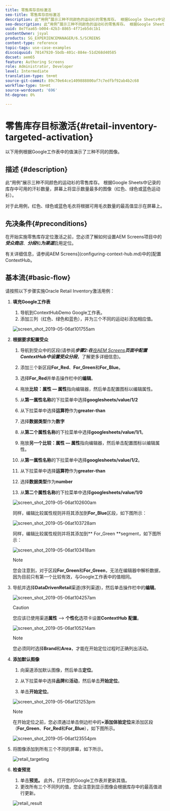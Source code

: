 ```yaml
---
title: 零售库存目标激活
seo-title: 零售库存目标激活
description: 此“用例”展示三种不同颜色的运动衫的零售库存。 根据Google Sheets中记录的库存中可用的汗衫数量，屏幕上将显示数量最多的图像（红色、绿色或蓝色运动衫）。
seo-description: 此“用例”展示三种不同颜色的运动衫的零售库存。 根据Google Sheets中记录的库存中可用的汗衫数量，屏幕上将显示数量最多的图像（红色、绿色或蓝色运动衫）。
uuid: 8e7faa65-b004-42b3-8865-4f71eb5dc1b1
contentOwner: jsyal
products: SG_EXPERIENCEMANAGER/6.5/SCREENS
content-type: reference
topic-tags: use-case-examples
discoiquuid: 70147920-5bdb-401c-884e-51d268d40585
docset: aem65
feature: Authoring Screens
role: Administrator, Developer
level: Intermediate
translation-type: tm+mt
source-git-commit: 89c70e64ce1409888800af7c7edfbf92ab4b2c68
workflow-type: tm+mt
source-wordcount: '696'
ht-degree: 0%

---
```



# 零售库存目标激活{#retail-inventory-targeted-activation}

以下用例根据Google工作表中的值演示了三种不同的图像。

## 描述 {#description}

此“用例”展示三种不同颜色的运动衫的零售库存。 根据Google Sheets中记录的库存中可用的汗衫数量，屏幕上将显示数量最多的图像（红色、绿色或蓝色运动衫）。

对于此用例，红色、绿色或蓝色毛衣将根据可用毛衣数量的最高值显示在屏幕上。

## 先决条件{#preconditions}

在开始实施零售库存定位激活之前，您必须了解如何设置AEM Screens项目中的&#x200B;***受众商店***、***分段***&#x200B;和&#x200B;***为渠道***&#x200B;启用定位。

有关详细信息，请参阅AEM Screens](configuring-context-hub.md)中的[配置ContextHub。

## 基本流{#basic-flow}

请按照以下步骤实施Oracle Retail Inventory激活用例：

1. **填充Google工作表**

   1. 导航到ContextHubDemo Google工作表。
   1. 添加三列（红色、绿色和蓝色），并为三个不同的运动衫添加相应值。

   ![screen_shot_2019-05-06at101755am](assets/screen_shot_2019-05-06at101755am.png)

1. **根据要求配置受众**

   1. 导航到受众中的区段(请参阅&#x200B;***步骤2:在&#x200B;**[在AEM Screens](configuring-context-hub.md)**页面中配置ContextHub中设置受众分段***，了解更多详细信息)。

   1. 添加三个新区段&#x200B;**For_Red**、**For_Green**&#x200B;和&#x200B;**For_Blue**。

   1. 选择&#x200B;**For_Red**&#x200B;并单击操作栏中的&#x200B;**编辑**。

   1. 拖放&#x200B;**比较：属性 — 属性**&#x200B;指向编辑器，然后单击配置图标以编辑属性。
   1. 从&#x200B;**第一属性名称**&#x200B;的下拉菜单中选择&#x200B;**googlesheets/value/1/2**

   1. 从下拉菜单中选择&#x200B;**运算符**&#x200B;作为&#x200B;**greater-than**

   1. 选择&#x200B;**数据类型**&#x200B;作为&#x200B;**数字**

   1. 从&#x200B;**第二个属性名称**&#x200B;的下拉菜单中选择&#x200B;**googlesheets/value/1/1**。

   1. 拖放&#x200B;**另一个比较：属性 — 属性**&#x200B;指向编辑器，然后单击配置图标以编辑属性。
   1. 从&#x200B;**第一属性名称**&#x200B;的下拉菜单中选择&#x200B;**googlesheets/value/1/2**。

   1. 从下拉菜单中选择&#x200B;**运算符**&#x200B;作为&#x200B;**greater-than**

   1. 选择&#x200B;**数据类型**&#x200B;作为&#x200B;**number**

   1. 从&#x200B;**第二个属性名称**&#x200B;的下拉菜单中选择&#x200B;**googlesheets/value/1/0**

   ![screen_shot_2019-05-06at102600am](assets/screen_shot_2019-05-06at102600am.png)

   同样，编辑比较属性规则并将其添加到&#x200B;**For_Blue**&#x200B;区段，如下图所示：

   ![screen_shot_2019-05-06at103728am](assets/screen_shot_2019-05-06at103728am.png)

   同样，编辑比较属性规则并将其添加到** For_Green **segment，如下图所示：

   ![screen_shot_2019-05-06at103418am](assets/screen_shot_2019-05-06at103418am.png)

   >[!NOTE]
   >
   >您会注意到，对于区段&#x200B;**For_Green**&#x200B;和&#x200B;**For_Green**，无法在编辑器中解析数据，因为目前只有第一个比较有效，与Google工作表中的值相同。

1. 导航并选择&#x200B;**DataDrivenRetail**&#x200B;渠道(序列渠道)，然后单击操作栏中的&#x200B;**编辑**。

   ![screen_shot_2019-05-06at104257am](assets/screen_shot_2019-05-06at104257am.png)

   >[!CAUTION]
   >
   >您应该已使用渠道&#x200B;**属性** —> **个性化**&#x200B;选项卡设置&#x200B;**ContextHub** **配置**。

   ![screen_shot_2019-05-06at105214am](assets/screen_shot_2019-05-06at105214am.png)

   >[!NOTE]
   您必须同时选择&#x200B;**Brand**&#x200B;和&#x200B;**Area**，才能在开始定位过程时正确列出活动。

1. **添加默认图像**

   1. 向渠道添加默认图像，然后单击&#x200B;**定位**。
   1. 从下拉菜单中选择&#x200B;**品牌**&#x200B;和&#x200B;**活动**，然后单击&#x200B;**开始定位**。

   1. 单击&#x200B;**开始定位**。

   ![screen_shot_2019-05-06at121253pm](assets/screen_shot_2019-05-06at121253pm.png)

   >[!NOTE]
   在开始定位之前，您必须通过单击侧边栏中的&#x200B;**+添加体验定位**&#x200B;来添加区段（**For_Green**、**For_Red**&#x200B;和&#x200B;**For_Blue**），如下图所示。

   ![screen_shot_2019-05-06at123554pm](assets/screen_shot_2019-05-06at123554pm.png)

1. 将图像添加到所有三个不同的屏幕，如下所示。

   ![retail_targeting](assets/retail_targeting.gif)

1. **检查预览**

   1. 单击&#x200B;**预览。** 此外，打开您的Google工作表并更新其值。
   1. 更改所有三个不同列的值，您会注意到显示图像会根据库存中的最高值进行更新。

   ![retail_result](assets/retail_result.gif)


